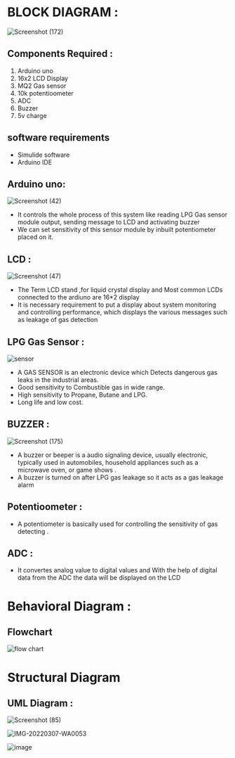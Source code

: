 
# BLOCK DIAGRAM :
![Screenshot (172)](https://user-images.githubusercontent.com/98826329/156936425-32d65a0c-5d59-4476-8683-f2002e53591a.png)

## Components Required :
1) Arduino uno
2) 16x2 LCD Display
3) MQ2 Gas sensor
4) 10k potentioometer
5) ADC
6) Buzzer
7) 5v charge
  
 ## software requirements
 * Simulide software
 * Arduino IDE

## Arduino uno:
![Screenshot (42)](https://user-images.githubusercontent.com/98826329/155743782-a2c80015-f809-417d-80a3-76dfdb9bdebe.png)
*	It  controls the whole process of this system like reading LPG Gas sensor module output, sending message to LCD and activating buzzer 
*	We can set sensitivity of this sensor module by inbuilt potentiometer placed on it.

## LCD : 
![Screenshot (47)](https://user-images.githubusercontent.com/98826329/155748710-974898bc-56ef-49d1-bb33-3a436c36dd74.png)

* The Term LCD stand ,for liquid crystal display and Most common LCDs connected to the ardiuno are 16*2 display
*	It is necessary requirement to put a display about system monitoring and controlling performance, which displays the various messages such as leakage of gas detection

## LPG Gas Sensor :

![sensor](https://user-images.githubusercontent.com/98826329/156936431-bd128bde-0e77-47b7-b7fb-90541b6b86f4.png)
*	A GAS SENSOR is an electronic device which Detects dangerous gas leaks in the industrial areas.
*	Good sensitivity to Combustible gas in wide range. 
*	High sensitivity to Propane, Butane and LPG.
*	Long life and low cost.

## BUZZER :

![Screenshot (175)](https://user-images.githubusercontent.com/98826329/156938473-ff9d91ec-2b8f-4930-a94c-d97590f8c18e.png)

*	A buzzer or beeper is a audio signaling device, usually electronic, typically used in automobiles, household appliances such as a microwave oven, or game shows .
*	A buzzer is turned on after LPG gas leakage so it acts as a gas leakage alarm

## Potentioometer : 
* A potentiometer is basically used for controlling the sensitivity of gas detecting .

## ADC :
* It convertes analog value to digital values and 	With the help of digital data from the ADC the data will be displayed on the LCD




# Behavioral Diagram :
 
 ## Flowchart

![flow chart](https://user-images.githubusercontent.com/98826329/156937044-90140fc4-c3ff-40bb-afa5-b7fff8e92452.png)

# Structural Diagram

## UML Diagram :

![Screenshot (85)](https://user-images.githubusercontent.com/98826329/157038359-e00291a0-2ca0-4874-bf91-71ed2d861f85.png)




![IMG-20220307-WA0053](https://user-images.githubusercontent.com/98826329/157043678-8f92a4b6-e800-4150-8f40-679e3ed8e2a6.jpg)


![image](https://user-images.githubusercontent.com/98826329/156998425-0338e108-0d07-49b3-b9de-80cab4ecffd4.png)



